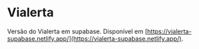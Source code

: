 # Vialerta

Versão do Vialerta em supabase. Disponível em [https://vialerta-supabase.netlify.app/](https://vialerta-supabase.netlify.app/).

